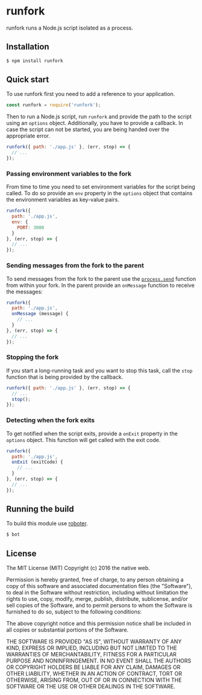 # runfork

runfork runs a Node.js script isolated as a process.

## Installation

```bash
$ npm install runfork
```

## Quick start

To use runfork first you need to add a reference to your application.

```javascript
const runfork = require('runfork');
```

Then to run a Node.js script, run `runfork` and provide the path to the script using an `options` object. Additionally, you have to provide a callback. In case the script can not be started, you are being handed over the appropriate error.

```javascript
runfork({ path: './app.js' }, (err, stop) => {
  // ...
});
```

### Passing environment variables to the fork

From time to time you need to set environment variables for the script being called. To do so provide an `env` property in the `options` object that contains the environment variables as key-value pairs.

```javascript
runfork({
  path: './app.js',
  env: {
    PORT: 3000
  }
}, (err, stop) => {
  // ...
});
```

### Sending messages from the fork to the parent

To send messages from the fork to the parent use the [`process.send`](https://nodejs.org/api/process.html#process_process_send_message_sendhandle_options_callback) function from within your fork. In the parent provide an `onMessage` function to receive the messages:

```javascript
runfork({
  path: './app.js',
  onMessage (message) {
    // ...
  }
}, (err, stop) => {
  // ...
});
```

### Stopping the fork

If you start a long-running task and you want to stop this task, call the `stop` function that is being provided by the callback.

```javascript
runfork({ path: './app.js' }, (err, stop) => {
  // ...
  stop();
});
```

### Detecting when the fork exits

To get notified when the script exits, provide a `onExit` property in the `options` object. This function will get called with the exit code.

```javascript
runfork({
  path: './app.js',
  onExit (exitCode) {
    // ...
  }
}, (err, stop) => {
  // ...
});
```

## Running the build

To build this module use [roboter](https://www.npmjs.com/package/roboter).

```bash
$ bot
```

## License

The MIT License (MIT)
Copyright (c) 2016 the native web.

Permission is hereby granted, free of charge, to any person obtaining a copy of this software and associated documentation files (the "Software"), to deal in the Software without restriction, including without limitation the rights to use, copy, modify, merge, publish, distribute, sublicense, and/or sell copies of the Software, and to permit persons to whom the Software is furnished to do so, subject to the following conditions:

The above copyright notice and this permission notice shall be included in all copies or substantial portions of the Software.

THE SOFTWARE IS PROVIDED "AS IS", WITHOUT WARRANTY OF ANY KIND, EXPRESS OR IMPLIED, INCLUDING BUT NOT LIMITED TO THE WARRANTIES OF MERCHANTABILITY, FITNESS FOR A PARTICULAR PURPOSE AND NONINFRINGEMENT. IN NO EVENT SHALL THE AUTHORS OR COPYRIGHT HOLDERS BE LIABLE FOR ANY CLAIM, DAMAGES OR OTHER LIABILITY, WHETHER IN AN ACTION OF CONTRACT, TORT OR OTHERWISE, ARISING FROM, OUT OF OR IN CONNECTION WITH THE SOFTWARE OR THE USE OR OTHER DEALINGS IN THE SOFTWARE.
